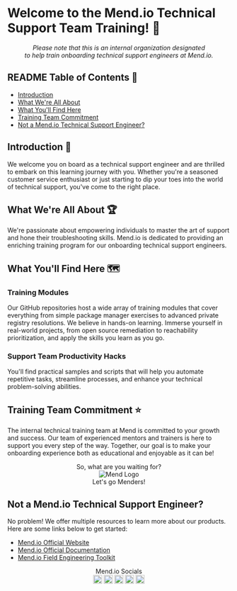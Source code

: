 # Welcome to the Mend.io Technical Support Team Training! 🚀

<p align="center">
 <em>Please note that this is an internal organization designated 
  <br>
  to help train onboarding technical support engineers at Mend.io.</em>
</p>

## README Table of Contents 📑
- [Introduction](#introduction-)
- [What We're All About](#what-were-all-about-)
- [What You'll Find Here](#what-youll-find-here-%EF%B8%8F)
- [Training Team Commitment](#training-team-commitment-)
- [Not a Mend.io Technical Support Engineer?](#not-a-mend.io-technical-support-engineer-?)

## Introduction 👋
We welcome you on board as a technical support engineer and are thrilled to embark on this learning journey with you. Whether you're a seasoned customer service enthusiast or just starting to dip your toes into the world of technical support, you've come to the right place.

## What We're All About 🏆
We're passionate about empowering individuals to master the art of support and hone their troubleshooting skills. Mend.io is dedicated to providing an enriching training program for our onboarding technical support engineers.

## What You'll Find Here 🗺️

### Training Modules
Our GitHub repositories host a wide array of training modules that cover everything from simple package manager exercises to advanced private registry resolutions. We believe in hands-on learning. Immerse yourself in real-world projects, from open source remediation to reachability prioritization, and apply the skills you learn as you go.

### Support Team Productivity Hacks
You'll find practical samples and scripts that will help you automate repetitive tasks, streamline processes, and enhance your technical problem-solving abilities.

## Training Team Commitment ⭐
The internal technical training team at Mend is committed to your growth and success. Our team of experienced mentors and trainers is here to support you every step of the way. Together, our goal is to make your onboarding  experience both as educational and enjoyable as it can be!
 
<p align="center">
 So, what are you waiting for?
 <br>
 <img src="https://github.com/Mend-Support-Training/.github/assets/90346290/382082e2-7e09-4b0a-a84c-344f9bcd0aad" alt="Mend Logo">
 <br>
 Let's go Menders!
</p>

## Not a Mend.io Technical Support Engineer?
No problem! We offer multiple resources to learn more about our products. Here are some links below to get started:
- [Mend.io Official Website](https://www.mend.io/)
- [Mend.io Official Documentation](https://docs.mend.io/)
- [Mend.io Field Engineering Toolkit](https://github.com/mend-toolkit)

<p align="center">
 Mend.io Socials
 <br>
 <a href="https://linkedin.com/company/mend-io"><img src="https://github.com/gauravghongde/social-icons/blob/master/PNG/Color/LinkedIN.png" alt="LinkedIn" style="width: 20px; height: 20px;"></a>
 <a href="https://www.facebook.com/mendappsec"><img src="https://github.com/gauravghongde/social-icons/blob/master/PNG/Color/Facebook.png" alt="Facebook"  style="width: 20px; height: 20px;"></a>
 <a href="https://www.instagram.com/mend_io_"><img src="https://github.com/gauravghongde/social-icons/blob/master/PNG/Color/Instagram.png" alt="Instagram"  style="width: 20px; height: 20px;"></a>
 <a href="https://www.twitter.com/mend_io"><img src="https://github.com/gauravghongde/social-icons/blob/master/PNG/Color/Twitter.png" alt="Twitter"  style="width: 20px; height: 20px;"></a>
 <a href="https://www.youtube.com/c/Mend_io"><img src="https://github.com/gauravghongde/social-icons/blob/master/PNG/Color/Youtube.png" alt="YouTube"  style="width: 20px; height: 20px;"></a>
</p>
 
